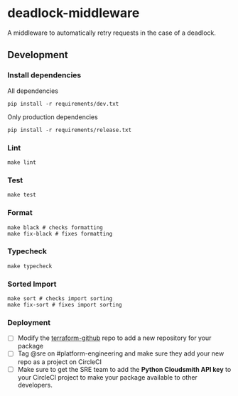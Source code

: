 # deadlock-middleware
A middleware to automatically retry requests in the case of a deadlock.

## Development

### Install dependencies

All dependencies

```
pip install -r requirements/dev.txt
```

Only production dependencies

```
pip install -r requirements/release.txt
```

### Lint

```
make lint
```

### Test

```
make test
```

### Format

```
make black # checks formatting
make fix-black # fixes formatting
```

### Typecheck

```
make typecheck
```

### Sorted Import

```
make sort # checks import sorting
make fix-sort # fixes import sorting
```

### Deployment


- [ ] Modify the [terraform-github](https://github.com/carta/terraform-github) repo to add a new repository for your package
- [ ] Tag @sre on #platform-engineering and make sure they add your new repo as a project on CircleCI
- [ ] Make sure to get the SRE team to add the **Python Cloudsmith API key** to your CircleCI project to make your package available to other developers. 
